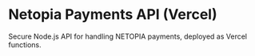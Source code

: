 # Netopia Payments API (Vercel)

Secure Node.js API for handling NETOPIA payments, deployed as Vercel functions.

